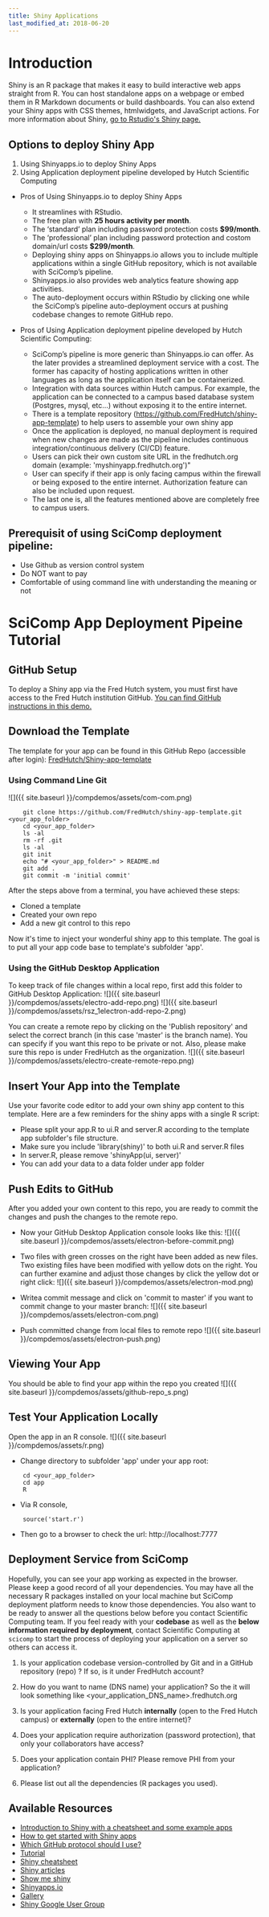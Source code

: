 ```yaml
---
title: Shiny Applications
last_modified_at: 2018-06-20
---
```


# Introduction

Shiny is an R package that makes it easy to build interactive web apps straight from R. You can host standalone apps on a webpage or embed them in R Markdown documents or build dashboards. You can also extend your Shiny apps with CSS themes, htmlwidgets, and JavaScript actions. For more information about Shiny, [go to Rstudio's Shiny page.](https://shiny.rstudio.com)

## Options to deploy Shiny App
1. Using Shinyapps.io to deploy Shiny Apps
2. Using Application deployment pipeline developed by Hutch Scientific Computing

- Pros of Using Shinyapps.io to deploy Shiny Apps
    - It streamlines with RStudio. 
    - The free plan with **25 hours activity per month**. 
    - The ‘standard’ plan including password protection costs **$99/month**.
    - The ‘professional’ plan including password protection and costom domain/url costs **$299/month**.
    - Deploying shiny apps on Shinyapps.io allows you to include multiple applications within a single GitHub repository, which is not available with SciComp’s pipeline. 
    - Shinyapps.io also provides web analytics feature showing app activities. 
    - The auto-deployment occurs within RStudio by clicking one while the SciComp’s pipeline auto-deployment occurs at pushing codebase changes to remote GitHub repo. 

- Pros of Using Application deployment pipeline developed by Hutch Scientific Computing:
    - SciComp’s pipeline is more generic than Shinyapps.io can offer. As the later provides a streamlined deployment service with a cost. The former has capacity of hosting applications written in other languages as long as the application itself can be containerized. 
    - Integration with data sources within Hutch campus. For example, the application can be connected to a campus based database system (Postgres, mysql, etc…) without exposing it to the entire internet. 
    - There is a template repository (https://github.com/FredHutch/shiny-app-template) to help users to assemble your own shiny app
    - Once the application is deployed, no manual deployment is required when new changes are made as the pipeline includes continuous integration/continuous delivery (CI/CD) feature. 
    - Users can pick their own custom site URL in the fredhutch.org domain (example: 'myshinyapp.fredhutch.org')"
    - User can specify if their app is only facing campus within the firewall or being exposed to the entire internet. Authorization feature can also be included upon request. 
    - The last one is, all the features mentioned above are completely free to campus users. 

## Prerequisit of using SciComp deployment pipeline:
- Use Github as version control system
- Do NOT want to pay 
- Comfortable of using command line with understanding the meaning or not

# SciComp App Deployment Pipeine Tutorial

## GitHub Setup
To deploy a Shiny app via the Fred Hutch system, you must first have access to the Fred Hutch institution GitHub.  [You can find GitHub instructions in this demo.](https://fredhutch.github.io/wiki/compdemos/comp_github/)

## Download the Template
The template for your app can be found in this GitHub Repo (accessible after login):
[FredHutch/Shiny-app-template](https://github.com/FredHutch/shiny-app-template)

### Using Command Line Git
![]({{ site.baseurl }}/compdemos/assets/com-com.png)
```
    git clone https://github.com/FredHutch/shiny-app-template.git <your_app_folder>
    cd <your_app_folder>
    ls -al
    rm -rf .git
    ls -al
    git init
    echo "# <your_app_folder>" > README.md
    git add .
    git commit -m 'initial commit'
```
After the steps above from a terminal, you have achieved these steps:
- Cloned a template
- Created your own repo
- Add a new git control to this repo

Now it's time to inject your wonderful shiny app to this template. The goal is to put all your app code base to template's subfolder 'app'.  

### Using the GitHub Desktop Application

To keep track of file changes within a local repo, first add this folder to GitHub Desktop Application:
![]({{ site.baseurl }}/compdemos/assets/electro-add-repo.png)
![]({{ site.baseurl }}/compdemos/assets/rsz_1electron-add-repo-2.png)

You can create a remote repo by clicking on the 'Publish repository' and select the correct branch (in this case 'master' is the branch name). You can specify if you want this repo to be private or not. Also, please make sure this repo is under FredHutch as the organization.
![]({{ site.baseurl }}/compdemos/assets/electro-create-remote-repo.png)

## Insert Your App into the Template
Use your favorite code editor to add your own shiny app content to this template.  Here are a few reminders for the shiny apps with a single R script:

- Please split your app.R to ui.R and server.R according to the template app subfolder's file structure.
- Make sure you include 'library(shiny)' to both ui.R and server.R files
- In server.R, please remove 'shinyApp(ui, server)'
- You can add your data to a data folder under app folder

## Push Edits to GitHub
After you added your own content to this repo, you are ready to commit the changes and push the changes to the remote repo.

- Now your GitHub Desktop Application console looks like this:
![]({{ site.baseurl }}/compdemos/assets/electron-before-commit.png)

- Two files with green crosses on the right have been added as new files.
Two existing files have been modified with yellow dots on the right.
You can further examine and adjust those changes by click the yellow dot or right click:
![]({{ site.baseurl }}/compdemos/assets/electron-mod.png)

- Writea commit message and click on 'commit to master' if you want to commit change to your master branch:
![]({{ site.baseurl }}/compdemos/assets/electron-com.png)

- Push committed change from local files to remote repo
![]({{ site.baseurl }}/compdemos/assets/electron-push.png)

## Viewing Your App
You should be able to find your app within the repo you created
![]({{ site.baseurl }}/compdemos/assets/github-repo_s.png)

<!--Please also add topics 'r' and 'shiny'
![](/{{ site.baseurl }}/compdemos/assets/GitHub-add-labels-3.png)-->

## Test Your Application Locally
Open the app in an R console.
![]({{ site.baseurl }}/compdemos/assets/r.png)

- Change directory to subfolder 'app' under your app root:
``` 
    cd <your_app_folder>
    cd app
    R
```
- Via R console, 
``` 
    source('start.r') 
```

- Then go to a browser to check the url: http://localhost:7777



## Deployment Service from SciComp
Hopefully, you can see your app working as expected in the browser. Please keep a good record of all your dependencies. You may have all the necessary R packages installed on your local machine but SciComp deployment platform needs to know those dependencies.  You also want to be ready to answer all the questions below before you contact Scientific Computing team.  If you feel ready with your **codebase** as well as the **below information required by deployment**, contact Scientific Computing at `scicomp` to start the process of deploying your application on a server so others can access it.

1.  Is your application codebase version-controlled by Git and in a GitHub repository (repo) ?  If so, is it under FredHutch account?

2. How do you want to name (DNS name) your application? So the it will look something like <your_application_DNS_name>.fredhutch.org

3. Is your application facing Fred Hutch **internally** (open to the Fred Hutch campus) or **externally** (open to the entire internet)?

4. Does your application require authorization (password protection), that only your collaborators have access?

5. Does your application contain PHI? Please remove PHI from your application?

6. Please list out all the dependencies (R packages you used).


## Available Resources
- [Introduction to Shiny with a cheatsheet and some example apps](http://zevross.com/blog/2016/04/19/r-powered-web-applications-with-shiny-a-tutorial-and-cheat-sheet-with-40-example-apps/)
- [How to get started with Shiny apps](https://shiny.rstudio.com/articles/build.html)
- [Which GitHub protocol should I use?](https://gist.github.com/grawity/4392747)
- [Tutorial](http://shiny.rstudio.com/tutorial/)
- [Shiny cheatsheet](http://shiny.rstudio.com/images/shiny-cheatsheet.pdf)
- [Shiny articles](http://shiny.rstudio.com/articles/)
- [Show me shiny](http://www.showmeshiny.com/)
- [Shinyapps.io](http://www.shinyapps.io/)
- [Gallery](http://shiny.rstudio.com/gallery/google-charts.html)
- [Shiny Google User Group](https://groups.google.com/forum/#!forum/shiny-discuss)
